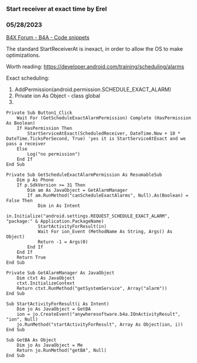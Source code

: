 ### Start receiver at exact time by Erel
### 05/28/2023
[B4X Forum - B4A - Code snippets](https://www.b4x.com/android/forum/threads/148185/)

The standard StartReceiverAt is inexact, in order to allow the OS to make optimizations.   
  
Worth reading: <https://developer.android.com/training/scheduling/alarms>  
  
Exact scheduling:  
1. AddPermission(android.permission.SCHEDULE\_EXACT\_ALARM)  
2. Private ion As Object - class global  
3.  
  

```B4X
Private Sub Button1_Click  
    Wait For (GetScheduleExactAlarmPermission) Complete (HasPermission As Boolean)  
    If HasPermission Then  
        StartServiceAtExact(ScheduledReceiver, DateTime.Now + 10 * DateTime.TicksPerSecond, True) 'yes it is StartServiceAtExact and we pass a receiver  
    Else  
        Log("no permission")  
    End If  
End Sub  
  
Private Sub GetScheduleExactAlarmPermission As ResumableSub  
    Dim p As Phone  
    If p.SdkVersion >= 31 Then  
        Dim am As JavaObject = GetAlarmManager  
        If am.RunMethod("canScheduleExactAlarms", Null).As(Boolean) = False Then  
            Dim in As Intent  
            in.Initialize("android.settings.REQUEST_SCHEDULE_EXACT_ALARM", "package:" & Application.PackageName)  
            StartActivityForResult(in)  
            Wait For ion_Event (MethodName As String, Args() As Object)  
            Return -1 = Args(0)  
        End If  
    End If  
    Return True  
End Sub  
  
Private Sub GetAlarmManager As JavaObject  
    Dim ctxt As JavaObject  
    ctxt.InitializeContext  
    Return ctxt.RunMethod("getSystemService", Array("alarm"))  
End Sub  
  
Sub StartActivityForResult(i As Intent)  
    Dim jo As JavaObject = GetBA  
    ion = jo.CreateEvent("anywheresoftware.b4a.IOnActivityResult", "ion", Null)  
    jo.RunMethod("startActivityForResult", Array As Object(ion, i))  
End Sub  
  
Sub GetBA As Object  
    Dim jo As JavaObject = Me  
    Return jo.RunMethod("getBA", Null)  
End Sub
```